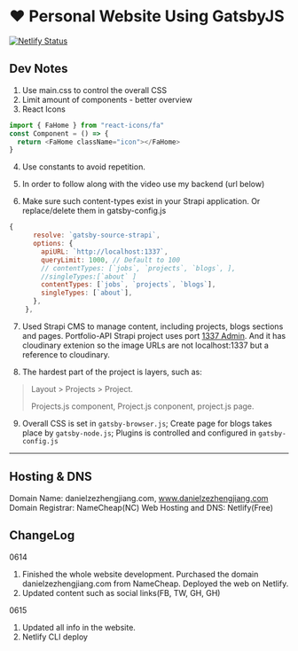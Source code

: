 # ❤️ Personal Website Using GatsbyJS
[![Netlify Status](https://api.netlify.com/api/v1/badges/b4824d9c-84bc-498c-8920-26b4b015155c/deploy-status)](https://app.netlify.com/sites/danielzezhengjiang/deploys)
 
## Dev Notes

1. Use main.css to control the overall CSS
2. Limit amount of components - better overview
3. React Icons

```javascript
import { FaHome } from "react-icons/fa"
const Component = () => {
  return <FaHome className="icon"></FaHome>
}
```



4. Use constants to avoid repetition.

5. In order to follow along with the video use my backend (url below)

   [strapi backend]:https://github.com/john-smilga/strapi-gatsby-porfolio-2020-api

6. Make sure such content-types exist in your Strapi application. Or replace/delete them in gatsby-config.js

```javascript
{
      resolve: `gatsby-source-strapi`,
      options: {
        apiURL: `http://localhost:1337`,
        queryLimit: 1000, // Default to 100
        // contentTypes: [`jobs`, `projects`, `blogs`, ],
        //singleTypes:[`about` ]
        contentTypes: [`jobs`, `projects`, `blogs`],
        singleTypes: [`about`],
      },
    },
```
7. Used Strapi CMS to manage content, including projects, blogs sections and pages. Portfolio-API Strapi project uses port [1337 Admin](http://localhost:1337/admin). And it has cloudinary extenion so the image URLs are not localhost:1337 but a reference to cloudinary.

8. The hardest part of the project is layers, such as:
  > Layout > Projects > Project.
  > 
  > Projects.js component, Project.js conponent, project.js page.

9. Overall CSS is set in `gatsby-browser.js`; Create page for blogs takes place by `gatsby-node.js`; Plugins is controlled and configured in `gatsby-config.js`

---

## Hosting & DNS
Domain Name: danielzezhengjiang.com, www.danielzezhengjiang.com
Domain Registrar: NameCheap(NC)
Web Hosting and DNS: Netlify(Free)

## ChangeLog
0614
  1. Finished the whole website development. Purchased the domain danielzezhengjiang.com from NameCheap. Deployed the web on Netlify.
  2. Updated content such as social links(FB, TW, GH, GH) 

0615
  1. Updated all info in the website.
  2. Netlify CLI deploy


